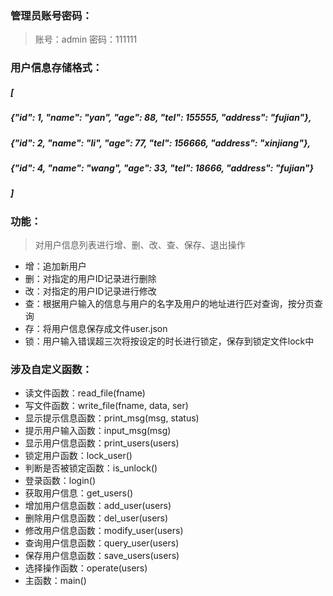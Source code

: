 ### 管理员账号密码：
>账号：admin
>密码：111111
### 用户信息存储格式：
##### [
#####     {"id": 1, "name": "yan", "age": 88, "tel": 155555, "address": "fujian"},
#####     {"id": 2, "name": "li", "age": 77, "tel": 156666, "address": "xinjiang"},
#####     {"id": 4, "name": "wang", "age": 33, "tel": 18666, "address": "fujian"}
#####  ]
### 功能：
> 对用户信息列表进行增、删、改、查、保存、退出操作
 - 增：追加新用户
 - 删：对指定的用户ID记录进行删除
 - 改：对指定的用户ID记录进行修改
 - 查：根据用户输入的信息与用户的名字及用户的地址进行匹对查询，按分页查询
 - 存：将用户信息保存成文件user.json
 - 锁：用户输入错误超三次将按设定的时长进行锁定，保存到锁定文件lock中
### 涉及自定义函数：
 - 读文件函数：read_file(fname)
 - 写文件函数：write_file(fname, data, ser)
 - 显示提示信息函数：print_msg(msg, status)
 - 提示用户输入函数：input_msg(msg)
 - 显示用户信息函数：print_users(users)
 - 锁定用户函数：lock_user()
 - 判断是否被锁定函数：is_unlock()
 - 登录函数：login()
 - 获取用户信息：get_users()
 - 增加用户信息函数：add_user(users)
 - 删除用户信息函数：del_user(users)
 - 修改用户信息函数：modify_user(users)
 - 查询用户信息函数：query_user(users)
 - 保存用户信息函数：save_users(users)
 - 选择操作函数：operate(users)
 - 主函数：main()